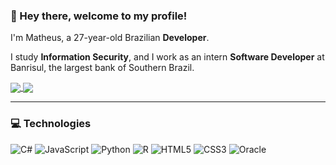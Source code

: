 ### :wave: Hey there, welcome to my profile!

I'm Matheus, a 27-year-old Brazilian **Developer**.

I study **Information Security**, and I work as an intern **Software Developer** at Banrisul, the largest bank of Southern Brazil. 

<a href="#">
  <img align="center" src="https://github-readme-stats.vercel.app/api?username=math-reis&show_icons=true" />
</a>
<a href="#">
  <img align="center" src="https://github-readme-stats.vercel.app/api/top-langs/?username=math-reis&layout=compact&langs_count=8" />
</a>

---

### 💻 Technologies

<img alt="C#" src="https://img.shields.io/badge/c%23-%23239120.svg?style=for-the-badge&logo=c-sharp&logoColor=white"/> <img alt="JavaScript" src="https://img.shields.io/badge/javascript%20-%23323330.svg?&style=for-the-badge&logo=javascript&logoColor=%23F7DF1E"/> <img alt="Python" src="https://img.shields.io/badge/python%20-%2314354C.svg?&style=for-the-badge&logo=python&logoColor=white"/> <img alt="R" src="https://img.shields.io/badge/r-%23276DC3.svg?&style=for-the-badge&logo=r&logoColor=white"/> <img alt="HTML5" src="https://img.shields.io/badge/html5%20-%23E34F26.svg?&style=for-the-badge&logo=html5&logoColor=white"/> <img alt="CSS3" src="https://img.shields.io/badge/css3%20-%231572B6.svg?&style=for-the-badge&logo=css3&logoColor=white"/> <img alt="Oracle" src ="https://img.shields.io/badge/oracle-%23F00000.svg?style=for-the-badge&logo=oracle&logoColor=white" />
